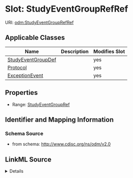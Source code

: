 # Slot: StudyEventGroupRefRef

URI: [odm:StudyEventGroupRefRef](http://www.cdisc.org/ns/odm/v2.0/StudyEventGroupRefRef)



<!-- no inheritance hierarchy -->




## Applicable Classes

| Name | Description | Modifies Slot |
| --- | --- | --- |
[StudyEventGroupDef](StudyEventGroupDef.md) |  |  yes  |
[Protocol](Protocol.md) |  |  yes  |
[ExceptionEvent](ExceptionEvent.md) |  |  yes  |







## Properties

* Range: [StudyEventGroupRef](StudyEventGroupRef.md)





## Identifier and Mapping Information







### Schema Source


* from schema: http://www.cdisc.org/ns/odm/v2.0




## LinkML Source

<details>
```yaml
name: StudyEventGroupRefRef
from_schema: http://www.cdisc.org/ns/odm/v2.0
rank: 1000
alias: StudyEventGroupRefRef
domain_of:
- StudyEventGroupDef
- Protocol
- ExceptionEvent
range: StudyEventGroupRef

```
</details>